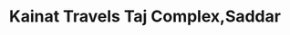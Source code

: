 ---
title: "Kainat Travels Taj Complex,Saddar"
url: /karachi/kainat-travels-taj-complex-saddar/
shop: travel agency
---